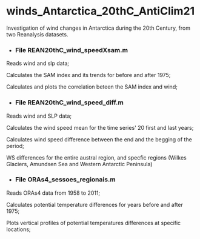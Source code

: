# winds_Antarctica_20thC_AntiClim21
Investigation of wind changes in Antarctica during the 20th Century, from two Reanalysis datasets.


* ### File REAN20thC_wind_speedXsam.m

Reads wind and slp data;

Calculates the SAM index and its trends for before and after 1975;

Calculates and plots the correlation beteen the SAM index and wind;


* ### File REAN20thC_wind_speed_diff.m

Reads wind and SLP data; 

Calculates the wind speed mean for the time series' 20 first and last years;

Calculates wind speed difference between the end and the begging of the period;

WS differences for the entire austral region, and specfic regions (Wilkes Glaciers, Amundsen Sea and Western Antarctic Peninsula)

* ### File ORAs4_sessoes_regionais.m

Reads ORAs4 data from 1958 to 2011;

Calculates potential temperature differences for years before and after 1975;

Plots vertical profiles of potential temperatures differences at specific locations;


